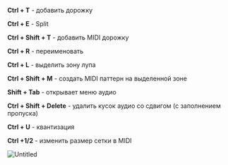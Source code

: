 **Ctrl + T** - добавить дорожку

**Ctrl + E** - Split

**Ctrl + Shift + T** - добавить MIDI дорожку

**Ctrl + R** - переименовать

**Ctrl + L** - выделить зону лупа

**Ctrl + Shift + M** - создать MIDI паттерн на выделенной зоне

**Shift + Tab** - открывает меню аудио

**Ctrl + Shift + Delete** - удалить кусок аудио со сдвигом (с заполнением пропуска)

**Ctrl + U** - квантизация

**Ctrl +1/2** - изменить размер сетки в MIDI

![Untitled](62%20Untitled%2025.png)